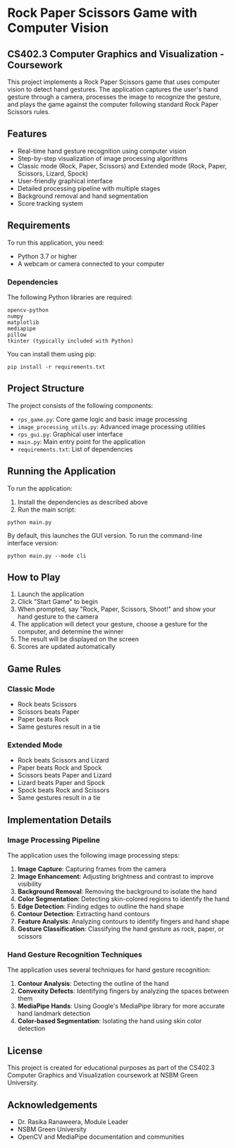 # Rock Paper Scissors Game with Computer Vision

## CS402.3 Computer Graphics and Visualization - Coursework

This project implements a Rock Paper Scissors game that uses computer vision to detect hand gestures. The application captures the user's hand gesture through a camera, processes the image to recognize the gesture, and plays the game against the computer following standard Rock Paper Scissors rules.

## Features

- Real-time hand gesture recognition using computer vision
- Step-by-step visualization of image processing algorithms
- Classic mode (Rock, Paper, Scissors) and Extended mode (Rock, Paper, Scissors, Lizard, Spock)
- User-friendly graphical interface
- Detailed processing pipeline with multiple stages
- Background removal and hand segmentation
- Score tracking system

## Requirements

To run this application, you need:

- Python 3.7 or higher
- A webcam or camera connected to your computer

### Dependencies

The following Python libraries are required:

```
opencv-python
numpy
matplotlib
mediapipe
pillow
tkinter (typically included with Python)
```

You can install them using pip:

```
pip install -r requirements.txt
```

## Project Structure

The project consists of the following components:

- `rps_game.py`: Core game logic and basic image processing
- `image_processing_utils.py`: Advanced image processing utilities
- `rps_gui.py`: Graphical user interface
- `main.py`: Main entry point for the application
- `requirements.txt`: List of dependencies

## Running the Application

To run the application:

1. Install the dependencies as described above
2. Run the main script:

```
python main.py
```

By default, this launches the GUI version. To run the command-line interface version:

```
python main.py --mode cli
```

## How to Play

1. Launch the application
2. Click "Start Game" to begin
3. When prompted, say "Rock, Paper, Scissors, Shoot!" and show your hand gesture to the camera
4. The application will detect your gesture, choose a gesture for the computer, and determine the winner
5. The result will be displayed on the screen
6. Scores are updated automatically

## Game Rules

### Classic Mode

- Rock beats Scissors
- Scissors beats Paper
- Paper beats Rock
- Same gestures result in a tie

### Extended Mode

- Rock beats Scissors and Lizard
- Paper beats Rock and Spock
- Scissors beats Paper and Lizard
- Lizard beats Paper and Spock
- Spock beats Rock and Scissors
- Same gestures result in a tie

## Implementation Details

### Image Processing Pipeline

The application uses the following image processing steps:

1. **Image Capture**: Capturing frames from the camera
2. **Image Enhancement**: Adjusting brightness and contrast to improve visibility
3. **Background Removal**: Removing the background to isolate the hand
4. **Color Segmentation**: Detecting skin-colored regions to identify the hand
5. **Edge Detection**: Finding edges to outline the hand shape
6. **Contour Detection**: Extracting hand contours
7. **Feature Analysis**: Analyzing contours to identify fingers and hand shape
8. **Gesture Classification**: Classifying the hand gesture as rock, paper, or scissors

### Hand Gesture Recognition Techniques

The application uses several techniques for hand gesture recognition:

1. **Contour Analysis**: Detecting the outline of the hand
2. **Convexity Defects**: Identifying fingers by analyzing the spaces between them
3. **MediaPipe Hands**: Using Google's MediaPipe library for more accurate hand landmark detection
4. **Color-based Segmentation**: Isolating the hand using skin color detection

## License

This project is created for educational purposes as part of the CS402.3 Computer Graphics and Visualization coursework at NSBM Green University.

## Acknowledgements

- Dr. Rasika Ranaweera, Module Leader
- NSBM Green University
- OpenCV and MediaPipe documentation and communities
